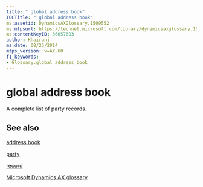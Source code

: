```yaml
---
title: " global address book"
TOCTitle: " global address book"
ms:assetid: DynamicsAXGlossary.1509552
ms:mtpsurl: https://technet.microsoft.com/library/dynamicsaxglossary.1509552(v=AX.60)
ms:contentKeyID: 36057603
author: Khairunj
ms.date: 08/25/2014
mtps_version: v=AX.60
f1_keywords:
- Glossary.global address book
---
```


# global address book

A complete list of party records.

## See also

[address book](address-book.md)

[party](https://technet.microsoft.com/library/hh208669\(v=ax.60\))

[record](record.md)

[Microsoft Dynamics AX glossary](glossary/microsoft-dynamics-ax-glossary.md)

  


